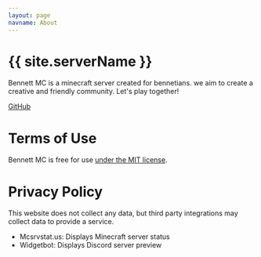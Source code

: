 ```yaml
---
layout: page
navname: About
---
```


# {{ site.serverName }}

Bennett MC is a minecraft server created for bennetians. we aim to create a creative and friendly community. Let's play together!

[GitHub](https://github.com/amaan211)


# Terms of Use

Bennett MC is free for use [under the MIT license](https://github.com/amaan211/bennettmc).


# Privacy Policy

This website does not collect any data, but third party integrations may collect data to provide a service.

- Mcsrvstat.us: Displays Minecraft server status
- Widgetbot: Displays Discord server preview
